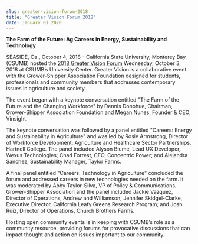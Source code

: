 ```yaml
---
slug: greater-vision-forum-2018
title: "Greater Vision Forum 2018"
date: January 01 2020
---
```


  
<p>
  <b
    >The Farm of the Future: Ag Careers in Energy, Sustainability and
    Technology</b
  >
</p>
<p>
  SEASIDE, Ca., October 4, 2018 – California State University, Monterey Bay
  (CSUMB) hosted the
  <a href="https://csumb.edu/greatervision">2018 Greater Vision Forum</a>
  Wednesday, October 3, 2018 at CSUMB’s University Center. Greater Vision is a
  collaborative event with the Grower-Shipper Association Foundation designed
  for students, professionals and community members that addresses contemporary
  issues in agriculture and society.
</p>
<p>
  The event began with a keynote conversation entitled "The Farm of the Future
  and the Changing Workforce" by Dennis Donohue, Chairman, Grower-Shipper
  Association Foundation and Megan Nunes, Founder &amp; CEO, Vinsight.
</p>
<p>
  The keynote conversation was followed by a panel entitled "Careers: Energy and
  Sustainability in Agriculture" and was led by Rosie Armstrong, Director of
  Workforce Development: Agriculture and Healthcare Sector Partnerships.
  Hartnell College. The panel included Alyson Blume, Lead UX Developer, Wexus
  Technologies; Chad Forrest, CFO, Concentric Power; and Alejandra Sanchez,
  Sustainability Manager, Taylor Farms.
</p>
<p>
  A final panel entitled "Careers: Technology in Agriculture" concluded the
  forum and addressed careers in new technologies needed on the farm. It was
  moderated by Abby Taylor-Silva, VP of Policy &amp; Communications,
  Grower-Shipper Association and the panel included Jackie Vazquez, Director of
  Operations, Andrew and Williamson; Jennifer Skidgel-Clarke, Executive
  Director, California Leafy Greens Research Program; and Josh Ruiz, Director of
  Operations, Church Brothers Farms.
</p>
<p>
  Hosting open community events is in keeping with CSUMB’s role as a community
  resource, providing forums for provocative discussions that can impact thought
  and action on issues important to our community.
</p>
 
